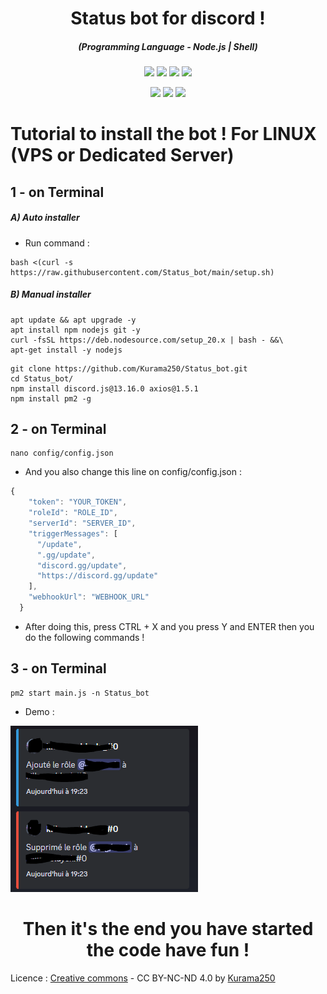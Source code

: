 <h1 align="center">Status bot for discord !</h1>
<em><h5 align="center">(Programming Language - Node.js | Shell)</h5></em>

<p align="center">
  <img src="https://img.shields.io/github/stars/Kurama250/Status_bot">
  <img src="https://img.shields.io/github/license/Kurama250/Status_bot">
  <img src="https://img.shields.io/github/repo-size/Kurama250/Status_bot">
  <img src="https://img.shields.io/badge/stability-stable-green">
</p>

<p align="center">
  <img src="https://img.shields.io/npm/v/module-name">
  <img src="https://img.shields.io/npm/v/axios@1.5.1?label=axios@1.5.1">
  <img src="https://img.shields.io/npm/v/discord.js@13.16.0?label=discord.js@13.16.0">
</p>

# Tutorial to install the bot ! For LINUX (VPS or Dedicated Server)

## 1 - on Terminal

<h5>A) Auto installer</h5>

- Run command :

```shell script
bash <(curl -s https://raw.githubusercontent.com/Status_bot/main/setup.sh)
```
<h5>B) Manual installer</h5>

```shell script
apt update && apt upgrade -y
apt install npm nodejs git -y
curl -fsSL https://deb.nodesource.com/setup_20.x | bash - &&\
apt-get install -y nodejs
```

```shell script
git clone https://github.com/Kurama250/Status_bot.git
cd Status_bot/
npm install discord.js@13.16.0 axios@1.5.1
npm install pm2 -g
```
## 2 - on Terminal

```shell script
nano config/config.json
```

- And you also change this line on config/config.json :

```js
{
    "token": "YOUR_TOKEN",
    "roleId": "ROLE_ID",
    "serverId": "SERVER_ID",
    "triggerMessages": [
      "/update",
      ".gg/update",
      "discord.gg/update",
      "https://discord.gg/update"
    ],
    "webhookUrl": "WEBHOOK_URL"
  }
```

- After doing this, press CTRL + X and you press Y and ENTER then you do the following commands !

## 3 - on Terminal

```shell script
pm2 start main.js -n Status_bot
```
- Demo : 

![alt text](https://github.com/Kurama250/Status_bot/blob/main/status.png?raw=true)

<h1 align="center">Then it's the end you have started the code have fun !</h1>

Licence : [Creative commons](https://creativecommons.org/licenses/by-nc-nd/4.0/deed.en) - CC BY-NC-ND 4.0 by [Kurama250](https://github.com/Kurama250) 
